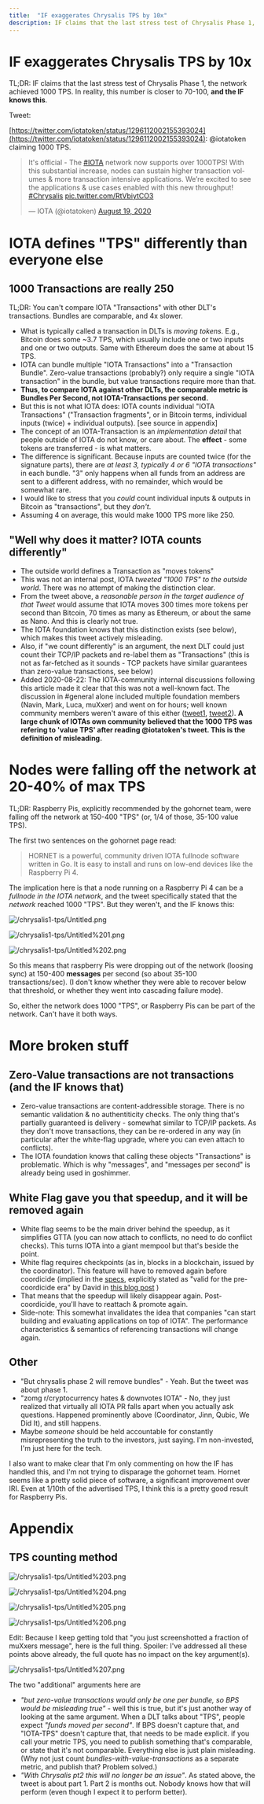 ```yaml
---
title:  "IF exaggerates Chrysalis TPS by 10x"
description: IF claims that the last stress test of Chrysalis Phase 1, the network achieved 1000 TPS. In reality, this number is closer to 70-100. The IF knows this.
---
```


# IF exaggerates Chrysalis TPS by 10x

TL;DR: IF claims that the last stress test of Chrysalis Phase 1, the network achieved 1000 TPS. In reality, this number is closer to 70-100, **and the IF knows this**.

Tweet: 

[https://twitter.com/iotatoken/status/1296112002155393024](https://twitter.com/iotatoken/status/1296112002155393024): @iotatoken claiming 1000 TPS.

<blockquote class="twitter-tweet"><p lang="en" dir="ltr">It&#39;s official - The <a href="https://twitter.com/hashtag/IOTA?src=hash&amp;ref_src=twsrc%5Etfw">#IOTA</a> network now supports over 1000TPS! With this substantial increase, nodes can sustain higher transaction volumes &amp; more transaction intensive applications. We’re excited to see the applications &amp; use cases enabled with this new throughput! <a href="https://twitter.com/hashtag/Chrysalis?src=hash&amp;ref_src=twsrc%5Etfw">#Chrysalis</a> <a href="https://t.co/RtVbiytCO3">pic.twitter.com/RtVbiytCO3</a></p>&mdash; IOTA (@iotatoken) <a href="https://twitter.com/iotatoken/status/1296112002155393024?ref_src=twsrc%5Etfw">August 19, 2020</a></blockquote> <script async src="https://platform.twitter.com/widgets.js" charset="utf-8"></script>

# IOTA defines "TPS" differently than everyone else

## 1000 Transactions are really 250

TL;DR: You can't compare IOTA "Transactions" with other DLT's transactions. Bundles are comparable, and 4x slower.

- What is typically called a transaction in DLTs is *moving tokens*. E.g., Bitcoin does some ~3.7 TPS, which usually include one or two inputs and one or two outputs. Same with Ethereum does the same at about 15 TPS.
- IOTA can bundle multiple "IOTA Transactions" into a "Transaction Bundle". Zero-value transactions (probably?) only require a single "IOTA transaction" in the bundle, but value transactions require more than that.
- **Thus, to compare IOTA against other DLTs, the comparable metric is Bundles Per Second, not IOTA-Transactions per second.**
- But this is not what IOTA does: IOTA counts individual "IOTA Transactions" ("Transaction fragments", or in Bitcoin terms, individual inputs (twice) + individual outputs). [see source in appendix]
- The concept of an IOTA-Transaction is an *implementation detail* that people outside of IOTA do not know, or care about. The **effect** - some tokens are transferred - is what matters.
- The difference is significant. Because inputs are counted twice (for the signature parts), there are *at least 3, typically 4 or 6 "IOTA transactions"* in each bundle. "3" only happens when all funds from an address are sent to a different address, with no remainder, which would be somewhat rare.
- I would like to stress that you *could* count individual inputs & outputs in Bitcoin as "transactions", but they *don't*.
- Assuming 4 on average, this would make 1000 TPS more like 250.

## "Well why does it matter? IOTA counts differently"

- The outside world defines a Transaction as "moves tokens"
- This was not an internal post, IOTA *tweeted "1000 TPS" to the outside world*. There was no attempt of making the distinction clear.
- From the tweet above, a *reasonable person in the target audience of that Tweet* would assume that IOTA moves 300 times more tokens per second than Bitcoin, 70 times as many as Ethereum, or about the same as Nano. And this is clearly not true.
- The IOTA foundation knows that this distinction exists (see below), which makes this tweet actively misleading.
- Also, if "we count differently" is an argument, the next DLT could just count their TCP/IP packets and re-label them as "Transactions" (this is not as far-fetched as it sounds - TCP packets have similar guarantees than zero-value transactions, see below)
- Added 2020-08-22: The IOTA-community internal discussions following this article made it clear that this was not a well-known fact. The discussion in #general alone included multiple foundation members (Navin, Mark, Luca, muXxer) and went on for hours; well known community members weren't aware of this either ([tweet1](https://twitter.com/dennisnagpal1/status/1296899495230418945), [tweet2](https://twitter.com/durerus/status/1296882900189818880)).
**A large chunk of IOTAs own community believed that the 1000 TPS was refering to 'value TPS' after reading @iotatoken's tweet. This is the definition of misleading.**

# Nodes were falling off the network at 20-40% of max TPS

TL;DR: Raspberry Pis, explicitly recommended by the gohornet team, were falling off the network at 150-400 "TPS" (or, 1/4 of those, 35-100 value TPS).

The first two sentences on the gohornet page read:

> HORNET is a powerful, community driven IOTA fullnode software written in Go. It is easy to install and runs on low-end devices like the Raspberry Pi 4.

The implication here is that a node running on a Raspberry Pi 4 can be a *fullnode in the IOTA network*, and the tweet specifically stated that the *network* reached 1000 "TPS". But they weren't, and the IF knows this:

![/chrysalis1-tps/Untitled.png](/chrysalis1-tps/Untitled.png)

![/chrysalis1-tps/Untitled%201.png](/chrysalis1-tps/Untitled%201.png)

![/chrysalis1-tps/Untitled%202.png](/chrysalis1-tps/Untitled%202.png)

So this means that raspberry Pis were dropping out of the network (loosing sync) at 150-400 **messages** per second (so about 35-100 transactions/sec). (I don't know whether they were able to recover below that threshold, or whether they went into cascading failure mode).

So, either the network does 1000 "TPS", or Raspberry Pis can be part of the network. Can't have it both ways.

# More broken stuff

## Zero-Value transactions are not transactions (and the IF knows that)

- Zero-value transactions are content-addressible storage. There is no semantic validation & no authentiticity checks. The only thing that's partially guaranteed is delivery - somewhat similar to TCP/IP packets. As they don't move transactions, they can be re-ordered in any way (in particular after the white-flag upgrade, where you can even attach to conflicts).
- The IOTA foundation knows that calling these objects "Transactions" is problematic. Which is why "messages", and "messages per second" is already being used in goshimmer.

## White Flag gave you that speedup, and it will be removed again

- White flag seems to be the main driver behind the speedup, as it simplifies GTTA (you can now attach to conflicts, no need to do conflict checks). This turns IOTA into a giant mempool but that's beside the point.
- White flag requires checkpoints (as in, blocks in a blockchain, issued by the coordinator). This feature will have to removed again before coordicide (implied in the [specs](https://github.com/thibault-martinez/protocol-rfcs/blob/rfc-white-flag/text/0005-white-flag/0005-white-flag.md), explicitly stated as "valid for the pre-coordicide era" by David in [this blog post](https://blog.iota.org/chrysalis-b9906ec9d2de) )
- That means that the speedup will likely disappear again. Post-coordicide, you'll have to reattach & promote again.
- Side-note: This somewhat invalidates the idea that companies "can start building and evaluating applications on top of IOTA". The performance characteristics & semantics of referencing transactions will change again.

## Other

- "But chrysalis phase 2 will remove bundles" - Yeah. But the tweet was about phase 1.
- "zomg r/cryptocurrency hates & downvotes IOTA" - No, they just realized that virtually all IOTA PR falls apart when you actually ask questions. Happened prominently above (Coordinator, Jinn, Qubic, We Did It), and still happens.
- Maybe *someone* should be held accountable for constantly misrepresenting the truth to the investors, just saying. I'm non-invested, I'm just here for the tech.

I also want to make clear that I'm only commenting on how the IF has handled this, and I'm not trying to disparage the gohornet team. Hornet seems like a pretty solid piece of software, a significant improvement over IRI. Even at 1/10th of the advertised TPS, I think this is a pretty good result for Raspberry Pis.

# Appendix

## TPS counting method

![/chrysalis1-tps/Untitled%203.png](/chrysalis1-tps/Untitled%203.png)

![/chrysalis1-tps/Untitled%204.png](/chrysalis1-tps/Untitled%204.png)

![/chrysalis1-tps/Untitled%205.png](/chrysalis1-tps/Untitled%205.png)

![/chrysalis1-tps/Untitled%206.png](/chrysalis1-tps/Untitled%206.png)


Edit: Because I keep getting told that "you just screenshotted a fraction of muXxers message", here is the full thing. Spoiler: I've addressed all these points above already, the full quote has no impact on the key argument(s).

![/chrysalis1-tps/Untitled%207.png](/chrysalis1-tps/Untitled%207.png)

The two "additional" arguments here are

- *"but zero-value transactions would only be one per bundle, so BPS would be misleading true"* - well this is true, but it's just another way of looking at the same argument. When a DLT talks about "TPS", people expect *"funds moved per second"*. If BPS doesn't capture that, and "IOTA-TPS" doesn't capture that, that needs to be made explicit. if you call your metric TPS, you need to publish something that's comparable, or state that it's not comparable. Everything else is just plain misleading. (Why not just count *bundles-with-value-transactions* as a separate metric, and publish that? Problem solved.)
- *"With Chrysalis pt2 this will no longer be an issue"*. As stated above, the tweet is about part 1. Part 2 is months out. Nobody knows how that will perform (even though I expect it to perform better).
